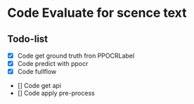 # Code Evaluate for scence text
## Todo-list
- [x] Code get ground truth fron PPOCRLabel
- [x] Code predict with ppocr
- [x] Code fullflow
- [] Code get api
- [] Code apply pre-process